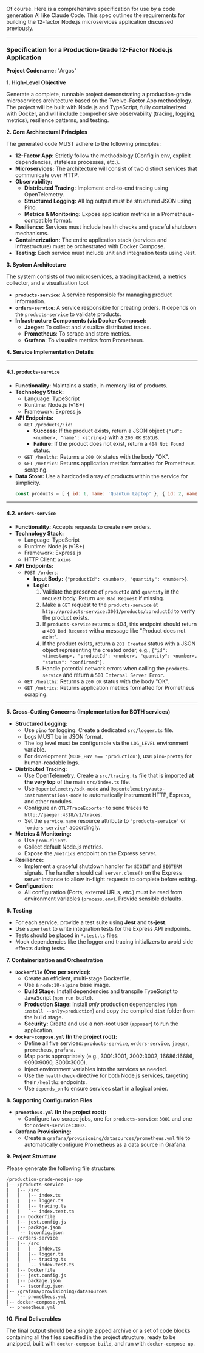Of course. Here is a comprehensive specification for use by a code generation AI like Claude Code. This spec outlines the requirements for building the 12-factor Node.js microservices application discussed previously.

---

### **Specification for a Production-Grade 12-Factor Node.js Application**

**Project Codename:** "Argos"

**1. High-Level Objective**

Generate a complete, runnable project demonstrating a production-grade microservices architecture based on the Twelve-Factor App methodology. The project will be built with Node.js and TypeScript, fully containerized with Docker, and will include comprehensive observability (tracing, logging, metrics), resilience patterns, and testing.

**2. Core Architectural Principles**

The generated code MUST adhere to the following principles:

*   **12-Factor App:** Strictly follow the methodology (Config in env, explicit dependencies, stateless processes, etc.).
*   **Microservices:** The architecture will consist of two distinct services that communicate over HTTP.
*   **Observability:**
    *   **Distributed Tracing:** Implement end-to-end tracing using OpenTelemetry.
    *   **Structured Logging:** All log output must be structured JSON using Pino.
    *   **Metrics & Monitoring:** Expose application metrics in a Prometheus-compatible format.
*   **Resilience:** Services must include health checks and graceful shutdown mechanisms.
*   **Containerization:** The entire application stack (services and infrastructure) must be orchestrated with Docker Compose.
*   **Testing:** Each service must include unit and integration tests using Jest.

**3. System Architecture**

The system consists of two microservices, a tracing backend, a metrics collector, and a visualization tool.

*   **`products-service`**: A service responsible for managing product information.
*   **`orders-service`**: A service responsible for creating orders. It depends on the `products-service` to validate products.
*   **Infrastructure Components (via Docker Compose):**
    *   **Jaeger**: To collect and visualize distributed traces.
    *   **Prometheus**: To scrape and store metrics.
    *   **Grafana**: To visualize metrics from Prometheus.

**4. Service Implementation Details**

---

#### **4.1. `products-service`**

*   **Functionality:** Maintains a static, in-memory list of products.
*   **Technology Stack:**
    *   Language: TypeScript
    *   Runtime: Node.js (v18+)
    *   Framework: Express.js
*   **API Endpoints:**
    *   `GET /products/:id`:
        *   **Success:** If the product exists, return a JSON object `{"id": <number>, "name": <string>}` with a `200 OK` status.
        *   **Failure:** If the product does not exist, return a `404 Not Found` status.
    *   `GET /healthz`: Returns a `200 OK` status with the body "OK".
    *   `GET /metrics`: Returns application metrics formatted for Prometheus scraping.
*   **Data Store:** Use a hardcoded array of products within the service for simplicity.
    ```javascript
    const products = [ { id: 1, name: 'Quantum Laptop' }, { id: 2, name: 'Neutrino Keyboard' } ];
    ```

---

#### **4.2. `orders-service`**

*   **Functionality:** Accepts requests to create new orders.
*   **Technology Stack:**
    *   Language: TypeScript
    *   Runtime: Node.js (v18+)
    *   Framework: Express.js
    *   HTTP Client: `axios`
*   **API Endpoints:**
    *   `POST /orders`:
        *   **Input Body:** `{"productId": <number>, "quantity": <number>}`.
        *   **Logic:**
            1.  Validate the presence of `productId` and `quantity` in the request body. Return `400 Bad Request` if missing.
            2.  Make a `GET` request to the `products-service` at `http://products-service:3001/products/:productId` to verify the product exists.
            3.  If `products-service` returns a 404, this endpoint should return a `400 Bad Request` with a message like "Product does not exist".
            4.  If the product exists, return a `201 Created` status with a JSON object representing the created order, e.g., `{"id": <timestamp>, "productId": <number>, "quantity": <number>, "status": "confirmed"}`.
            5.  Handle potential network errors when calling the `products-service` and return a `500 Internal Server Error`.
    *   `GET /healthz`: Returns a `200 OK` status with the body "OK".
    *   `GET /metrics`: Returns application metrics formatted for Prometheus scraping.

---

**5. Cross-Cutting Concerns (Implementation for BOTH services)**

*   **Structured Logging:**
    *   Use `pino` for logging. Create a dedicated `src/logger.ts` file.
    *   Logs MUST be in JSON format.
    *   The log level must be configurable via the `LOG_LEVEL` environment variable.
    *   For development (`NODE_ENV !== 'production'`), use `pino-pretty` for human-readable logs.
*   **Distributed Tracing:**
    *   Use OpenTelemetry. Create a `src/tracing.ts` file that is imported **at the very top** of the main `src/index.ts` file.
    *   Use `@opentelemetry/sdk-node` and `@opentelemetry/auto-instrumentations-node` to automatically instrument HTTP, Express, and other modules.
    *   Configure an `OTLPTraceExporter` to send traces to `http://jaeger:4318/v1/traces`.
    *   Set the `service.name` resource attribute to `'products-service'` or `'orders-service'` accordingly.
*   **Metrics & Monitoring:**
    *   Use `prom-client`.
    *   Collect default Node.js metrics.
    *   Expose the `/metrics` endpoint on the Express server.
*   **Resilience:**
    *   Implement a graceful shutdown handler for `SIGINT` and `SIGTERM` signals. The handler should call `server.close()` on the Express server instance to allow in-flight requests to complete before exiting.
*   **Configuration:**
    *   All configuration (Ports, external URLs, etc.) must be read from environment variables (`process.env`). Provide sensible defaults.

**6. Testing**

*   For each service, provide a test suite using **Jest** and **ts-jest**.
*   Use `supertest` to write integration tests for the Express API endpoints.
*   Tests should be placed in `*.test.ts` files.
*   Mock dependencies like the logger and tracing initializers to avoid side effects during tests.

**7. Containerization and Orchestration**

*   **`Dockerfile` (One per service):**
    *   Create an efficient, multi-stage Dockerfile.
    *   Use a `node:18-alpine` base image.
    *   **Build Stage:** Install dependencies and transpile TypeScript to JavaScript (`npm run build`).
    *   **Production Stage:** Install *only* production dependencies (`npm install --only=production`) and copy the compiled `dist` folder from the build stage.
    *   **Security:** Create and use a non-root user (`appuser`) to run the application.
*   **`docker-compose.yml` (In the project root):**
    *   Define all five services: `products-service`, `orders-service`, `jaeger`, `prometheus`, `grafana`.
    *   Map ports appropriately (e.g., 3001:3001, 3002:3002, 16686:16686, 9090:9090, 3000:3000).
    *   Inject environment variables into the services as needed.
    *   Use the `healthcheck` directive for both Node.js services, targeting their `/healthz` endpoints.
    *   Use `depends_on` to ensure services start in a logical order.

**8. Supporting Configuration Files**

*   **`prometheus.yml` (In the project root):**
    *   Configure two scrape jobs, one for `products-service:3001` and one for `orders-service:3002`.
*   **Grafana Provisioning:**
    *   Create a `grafana/provisioning/datasources/prometheus.yml` file to automatically configure Prometheus as a data source in Grafana.

**9. Project Structure**

Please generate the following file structure:

```
/production-grade-nodejs-app
|-- /products-service
|   |-- /src
|   |   |-- index.ts
|   |   |-- logger.ts
|   |   |-- tracing.ts
|   |   `-- index.test.ts
|   |-- Dockerfile
|   |-- jest.config.js
|   |-- package.json
|   `-- tsconfig.json
|-- /orders-service
|   |-- /src
|   |   |-- index.ts
|   |   |-- logger.ts
|   |   |-- tracing.ts
|   |   `-- index.test.ts
|   |-- Dockerfile
|   |-- jest.config.js
|   |-- package.json
|   `-- tsconfig.json
|-- /grafana/provisioning/datasources
|   `-- prometheus.yml
|-- docker-compose.yml
`-- prometheus.yml
```

**10. Final Deliverables**

The final output should be a single zipped archive or a set of code blocks containing all the files specified in the project structure, ready to be unzipped, built with `docker-compose build`, and run with `docker-compose up`.